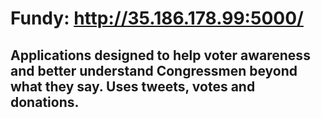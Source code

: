# Fundy: http://35.186.178.99:5000/
## Applications designed to help voter awareness and better understand Congressmen beyond what they say. Uses tweets, votes and donations. 
